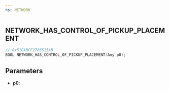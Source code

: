 ```yaml
---
ns: NETWORK
---
```

## NETWORK_HAS_CONTROL_OF_PICKUP_PLACEMENT

```c
// 0x51EABCF2786515AB
BOOL NETWORK_HAS_CONTROL_OF_PICKUP_PLACEMENT(Any p0);
```

## Parameters
* **p0**:
